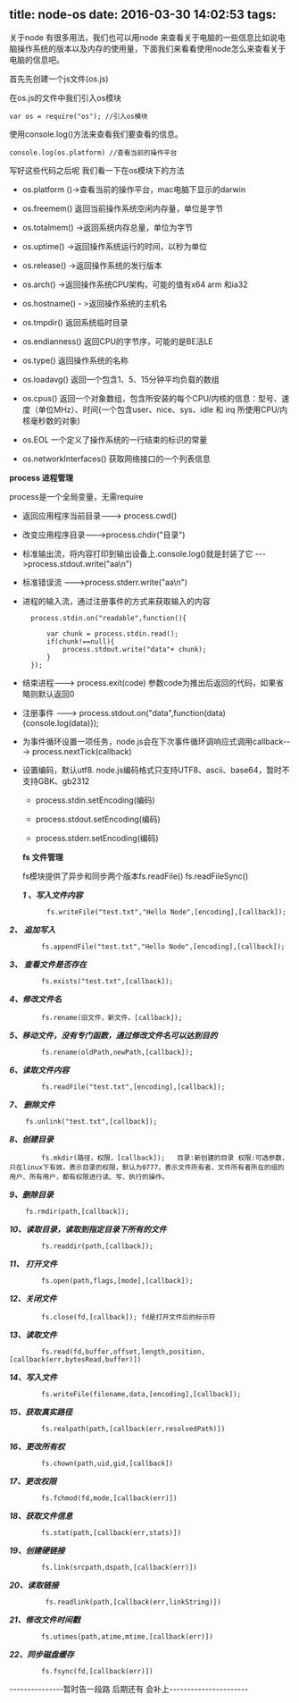 title: node-os
date: 2016-03-30 14:02:53
tags:
---
关于node 有很多用法，我们也可以用node 来查看关于电脑的一些信息比如说电脑操作系统的版本以及内存的使用量，下面我们来看看使用node怎么来查看关于电脑的信息吧。

首先先创建一个js文件(os.js)

在os.js的文件中我们引入os模块

	var os = require("os"); //引入os模块
	
使用console.log()方法来查看我们要查看的信息。

	console.log(os.platform) //查看当前的操作平台 

写好这些代码之后呢  我们看一下在os模块下的方法

<!--more-->

- os.platform ()->查看当前的操作平台，mac电脑下显示的darwin 

- os.freemem() 返回当前操作系统空闲内存量，单位是字节

- os.totalmem() ->返回系统内存总量，单位为字节

- os.uptime() ->返回操作系统运行的时间，以秒为单位

- os.release() ->返回操作系统的发行版本 

- os.arch() ->返回操作系统CPU架构，可能的值有x64 arm 和ia32

- os.hostname() - >返回操作系统的主机名

- os.tmpdir() 返回系统临时目录

-  os.endianness() 返回CPU的字节序，可能的是BE活LE

- os.type() 返回操作系统的名称

- os.loadavg() 返回一个包含1、5、15分钟平均负载的数组

- os.cpus() 返回一个对象数组，包含所安装的每个CPU/内核的信息：型号、速度（单位MHz）、时间(一个包含user、nice、sys、idle 和 irq 所使用CPU/内核毫秒数的对象)

- os.EOL 一个定义了操作系统的一行结束的标识的常量

- os.networkInterfaces() 获取网络接口的一个列表信息

**process 进程管理**

process是一个全局变量，无需require

- 返回应用程序当前目录---> process.cwd()

- 改变应用程序目录--->process.chdir("目录")

- 标准输出流，将内容打印到输出设备上.console.log()就是封装了它 --->process.stdout.write("aa\n")

- 标准错误流 --->process.stderr.write("aa\n")

- 进程的输入流，通过注册事件的方式来获取输入的内容

		process.stdin.on("readable",function(){
		
			var chunk = process.stdin.read();
			if(chunk!==null){
				process.stdout.write("data"+ chunk);
			}
		});
		
- 结束进程---> process.exit(code) 参数code为推出后返回的代码，如果省略则默认返回0

- 注册事件 ---> process.stdout.on("data",function(data){console.log(data)});


- 为事件循环设置一项任务，node.js会在下次事件循环调响应式调用callback---> process.nextTick(callback)

- 设置编码，默认utf8. node.js编码格式只支持UTF8、ascii、base64，暂时不支持GBK、gb2312

	- process.stdin.setEncoding(编码)

	- process.stdout.setEncoding(编码)
       
   - process.stderr.setEncoding(编码)

   **fs 文件管理**
   
   fs模块提供了异步和同步两个版本fs.readFile() fs.readFileSync()
   
   ***1 、写入文件内容***
  
			fs.writeFile("test.txt","Hello Node",[encoding],[callback]);
  			
 ***2、 追加写入***

			fs.appendFile("test.txt","Hello Node",[encoding],[callback]);
  			  
 ***3、 查看文件是否存在***

			fs.exists("test.txt",[callback]);
  		
  ***4、修改文件名***

			fs.rename(旧文件，新文件，[callback]);
  		
 ***5、移动文件，没有专门函数，通过修改文件名可以达到目的***
		
			fs.rename(oldPath,newPath,[callback]);
  		
  		
 ***6、读取文件内容***

			fs.readFile("test.txt",[encoding],[callback]);
  		
 ***7、 删除文件*** 
		
		fs.unlink("test.txt",[callback]);
 		
 		
 ***8、创建目录***
			
			fs.mkdir(路径，权限，[callback]);   目录:新创建的目录 权限:可选参数，只在linux下有效，表示目录的权限，默认为0777，表示文件所有者、文件所有者所在的组的用户、所有用户，都有权限进行读、写、执行的操作。
 			
 ***9、删除目录***

		fs.rmdir(path,[callback]);
 			
 ***10、读取目录，读取到指定目录下所有的文件***

			fs.readdir(path,[callback]);
 	
  ***11、 打开文件***
			
			fs.open(path,flags,[mode],[callback]);
 			
 ***12、关闭文件***

			fs.close(fd,[callback]); fd是打开文件后的标示符
			
 ***13、读取文件***

			fs.read(fd,buffer,offset,length,position,[callback(err,bytesRead,buffer)])

 ***14、写入文件***

			fs.writeFile(filename,data,[encoding],[callback]);
			
 ***15、获取真实路径***

			fs.realpath(path,[callback(err,resolvedPath)])
			
 ***16、更改所有权***

			fs.chown(path,uid,gid,[callback])
			
  ***17、更改权限***

			fs.fchmod(fd,mode,[callback(err)])
			
   ***18、获取文件信息***

			fs.stat(path,[callback(err,stats)])
			
  ***19、创建硬链接***

			fs.link(srcpath,dspath,[callback(err)])
			
  ***20、读取链接***

			 fs.readlink(path,[callback(err,linkString)])
			 
 ***21、修改文件时间戳***

			fs.utimes(path,atime,mtime,[callback(err)])
			
 ***22、同步磁盘缓存***

			fs.fsync(fd,[callback(err)])
			
---------------暂时告一段路 后期还有  会补上----------------------  
  
  
  
  
  
  
  
  
  
  
  
  
  
  
  
  


















